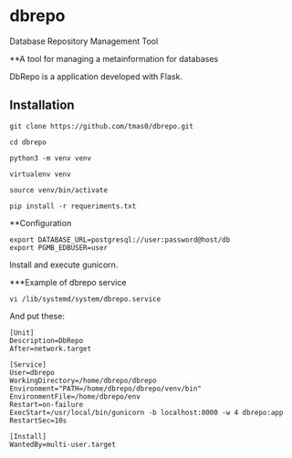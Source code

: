 # dbrepo
Database Repository Management Tool

**A tool for managing a metainformation for databases

DbRepo is a application developed with Flask.

## Installation

```
git clone https://github.com/tmas0/dbrepo.git

cd dbrepo

python3 -m venv venv

virtualenv venv

source venv/bin/activate

pip install -r requeriments.txt
```

**Configuration

```
export DATABASE_URL=postgresql://user:password@host/db
export PGMB_EDBUSER=user
```

Install and execute gunicorn.

***Example of dbrepo service

```
vi /lib/systemd/system/dbrepo.service
```

And put these:
```
[Unit]
Description=DbRepo
After=network.target

[Service]
User=dbrepo
WorkingDirectory=/home/dbrepo/dbrepo
Environment="PATH=/home/dbrepo/dbrepo/venv/bin"
EnvironmentFile=/home/dbrepo/env
Restart=on-failure
ExecStart=/usr/local/bin/gunicorn -b localhost:8000 -w 4 dbrepo:app
RestartSec=10s

[Install]
WantedBy=multi-user.target
```